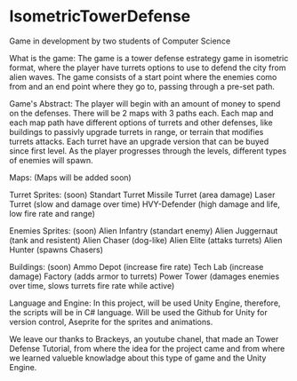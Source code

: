 # IsometricTowerDefense

Game in development by two students of Computer Science 

What is the game:
The game is a tower defense estrategy game in isometric format, where the player have turrets options to use to defend the city from alien waves.
The game consists of a start point where the enemies como from and an end point where they go to, passing through a pre-set path.

Game's Abstract:
The player will begin with an amount of money to spend on the defenses. There will be 2 maps with 3 paths each. Each map and each map path have different
options of turrets and other defenses, like buildings to passivly upgrade turrets in range, or terrain that modifies turrets attacks. Each turret have an upgrade version that can be buyed since first level. As the player progresses through the levels, different types of enemies will spawn. 

Maps:
(Maps will be added soon)

Turret Sprites:
(soon)
  Standart Turret
  Missile Turret (area damage)
  Laser Turret (slow and damage over time)
  HVY-Defender (high damage and life, low fire rate and range)

Enemies Sprites:
(soon)
  Alien Infantry (standart enemy)
  Alien Juggernaut (tank and resistent)
  Alien Chaser (dog-like)
  Alien Elite (attaks turrets)
  Alien Hunter (spawns Chasers)

Buildings:
(soon)
  Ammo Depot (increase fire rate)
  Tech Lab (increase damage)
  Factory (adds armor to turrets)
  Power Tower (damages enemies over time, slows turrets fire rate while active)


Language and Engine:
In this project, will be used Unity Engine, therefore, the scripts will be in C# language.
Will be used the Github for Unity for version control, Aseprite for the sprites and animations.


We leave our thanks to Brackeys, an youtube chanel, that made an Tower Defense Tutorial, from where the idea for the project came and from where we learned
valueble knowladge about this type of game and the Unity Engine.
